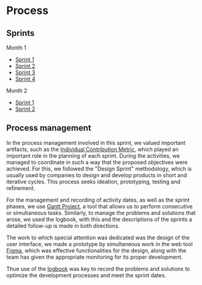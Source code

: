 <h1>Process</h1>

## Sprints 

Month 1

- [Sprint 1](https://github.com/danivillarino/Equipo2_FIS/blob/8102534b7af002245e8d5fd0d49b59e0fd70d7de/Proceso/Sprint%20%231.md)
- [Sprint 2](https://github.com/danivillarino/Equipo2_FIS/blob/db5a78cfe28325c378c41d3f30062ad8429a4fbf/Proceso/Sprint%20%232.md)
- [Sprint 3](https://github.com/danivillarino/Equipo2_FIS/blob/b04cbd82918f86df45dd86b8a73487246bb8f324/Proceso/Sprint%20%233.md)
- [Sprint 4](https://github.com/danivillarino/Equipo2_FIS/blob/706eec79b52f634748fb6d380c6cb91e821973fc/Proceso/Sprint%20%234.md)

Month 2
- [Sprint 1](https://github.com/danivillarino/Equipo2_FIS/blob/54d2d10e6a8e18bfd59ba8b0ee0ee85fc5f1953e/Proceso/Sprint%20%231_M2.md)
- [Sprint 2](https://github.com/danivillarino/Equipo2_FIS/blob/54d2d10e6a8e18bfd59ba8b0ee0ee85fc5f1953e/Proceso/Sprint%20%232_M2.md)
  
## Process management
In the process management involved in this sprint, we valued important artifacts, such as the [Individual Contribution Metric](https://github.com/danivillarino/Equipo2_FIS/blob/e703fce82f840feb6f5d2259f535150c2a7c1ebb/Proceso/All%20activity%20scores.md), 
which played an important role in the planning of each sprint. During the activities, we managed to coordinate in such a way that the proposed objectives were achieved. For this, we followed the "Design Sprint" methodology, which is usually used by companies to design and develop products in short and iterative cycles. This process seeks ideation, prototyping, testing and refinement. 

For the management and recording of activity dates, as well as the sprint phases, we use [Gantt Project](actualizar), a tool that allows us to perform consecutive or simultaneous tasks. Similarly, to manage the problems and solutions that arose, we used the logbook, with this and the descriptions of the sprints a detailed follow-up is made in both directions. 


The work to which special attention was dedicated was the design of the user interface, we made a prototype by simultaneous work in the web tool [Figma](actualizar),  which was effective functionalities for the design, along with the team has given the appropriate monitoring for its proper development.

Thue use of the [logbook](https://github.com/danivillarino/Equipo2_FIS/blob/8bb6723d86c9747e103ff48e4849ba58020d45eb/Proceso/Logbook.md)  was key to record the problems and solutions to optimize the development processes and meet the sprint dates.
